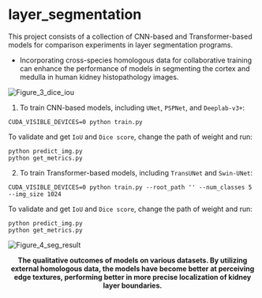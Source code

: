 # layer_segmentation
This project consists of a collection of CNN-based and Transformer-based models for comparison experiments in layer segmentation programs.

- Incorporating cross-species homologous data for collaborative training can enhance the performance of models in segmenting the cortex and medulla in human kidney histopathology images.

![Figure_3_dice_iou](E:\Vandy_PHD\spie2024\Figures\Figure_3_dice_iou.png)

1. To train CNN-based models, including `UNet`, `PSPNet`, and `Deeplab-v3+`:

```
CUDA_VISIBLE_DEVICES=0 python train.py
```

To validate and get `IoU` and `Dice score`, change the path of weight and run:

```
python predict_img.py
python get_metrics.py
```

2. To train Transformer-based models, including `TransUNet` and `Swin-UNet`:

```
CUDA_VISIBLE_DEVICES=0 python train.py --root_path '' --num_classes 5 --img_size 1024
```

To validate and get `IoU` and `Dice score`, change the path of weight and run:

```
python predict_img.py
python get_metrics.py
```

![Figure_4_seg_result](E:\Vandy_PHD\spie2024\Figures\Figure_4_seg_result.png)

<p align="center"><strong>The qualitative outcomes of models on various datasets. By utilizing external homologous data, the models have become better at perceiving edge textures, performing better in more precise localization of kidney layer boundaries.</strong> </p>

